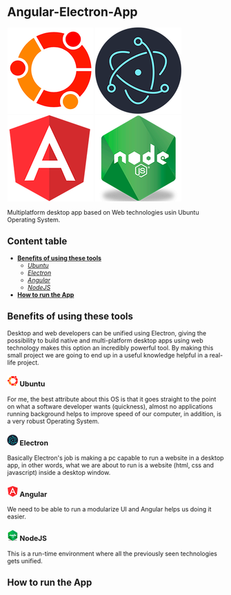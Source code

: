 # Angular-Electron-App

![Ubuntu logo](assets/Ubuntu.png) ![Electron logo](assets/Electron.png) ![Angular logo](assets/Angular.png) ![Node logo](assets/Node.png)

Multiplatform desktop app based on Web technologies usin Ubuntu Operating System.

## Content table

- **[Benefits of using these tools](#Benefits-of-using-these-tools)**
  - *[Ubuntu](#-ubuntu)*
  - *[Electron](#-Electron)*
  - *[Angular](#-Angular)*
  - *[NodeJS](#-NodeJS)*
- **[How to run the App](#How-to-run-the-App)**

## Benefits of using these tools

Desktop and web developers can be unified using Electron, giving the possibility to build native and multi-platform desktop apps using web technology makes this option an incredibly powerful tool.
By making this small project we are going to end up in a useful knowledge helpful in a real-life project.

### ![Ubuntu](assets/UbuntuP.png) Ubuntu

For me, the best attribute about this OS is that it goes straight to the point on what a software developer wants (quickness), almost no applications running background helps to improve speed of our computer, in addition, is a very robust Operating System.

### ![Electron](assets/ElectronP.png) Electron

Basically Electron's job is making a pc capable to run a website in a desktop app, in other words, what we are about to run is a website (html, css and javascript) inside a desktop window.

### ![Angular](assets/AngularP.png) Angular

We need to be able to run a modularize UI and Angular helps us doing it easier.

### ![NodeJS](assets/NodeP.png) NodeJS

This is a run-time environment where all the previously seen technologies gets unified.

## How to run the App
